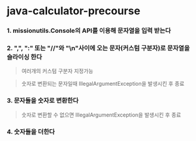 # java-calculator-precourse

### 1. missionutils.Console의 API를 이용해 문자열을 입력 받는다
### 2. ",", ":" 또는 "//"와 "\n"사이에 오는 문자(커스텀 구분자)로 문자열을 슬라이싱 한다
> 여러개의 커스텀 구분자 지정가능

> 숫자로 변환되는 문자일때 IllegalArgumentException을 발생시킨 후 종료
### 3. 문자들을 숫자로 변환한다
> 숫자로 변환할 수 없으면 IllegalArgumentException을 발생시킨 후 종료
### 4. 숫자들을 더한다